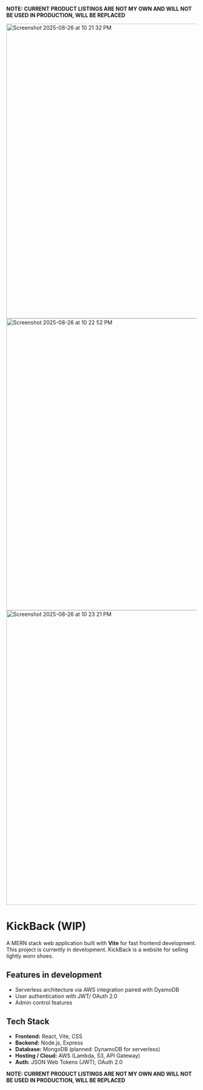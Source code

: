 **NOTE: CURRENT PRODUCT LISTINGS ARE NOT MY OWN AND WILL NOT BE USED IN PRODUCTION, WILL BE REPLACED**

<img width="1432" height="778" alt="Screenshot 2025-08-26 at 10 21 32 PM" src="https://github.com/user-attachments/assets/63503272-1700-4006-871c-44acbd02e173" />
<img width="1438" height="770" alt="Screenshot 2025-08-26 at 10 22 52 PM" src="https://github.com/user-attachments/assets/581e46f5-67ee-4f0b-88ba-b5a351c394e8" />
<img width="1431" height="778" alt="Screenshot 2025-08-26 at 10 23 21 PM" src="https://github.com/user-attachments/assets/987d0449-c488-4b6a-bb2a-06014e642a0b" />

# KickBack (WIP)

A MERN stack web application built with **Vite** for fast frontend development. This project is currently in development. KickBack is a website for selling lightly worn shoes. 

## Features in development
- Serverless architecture via AWS integration paired with DyamoDB
- User authentication with JWT/ OAuth 2.0 
- Admin control features

## Tech Stack

- **Frontend:** React, Vite, CSS
- **Backend:** Node.js, Express
- **Database:** MongoDB (planned: DynamoDB for serverless)
- **Hosting / Cloud:** AWS (Lambda, S3, API Gateway)
- **Auth:** JSON Web Tokens (JWT), OAuth 2.0 

**NOTE: CURRENT PRODUCT LISTINGS ARE NOT MY OWN AND WILL NOT BE USED IN PRODUCTION, WILL BE REPLACED**

